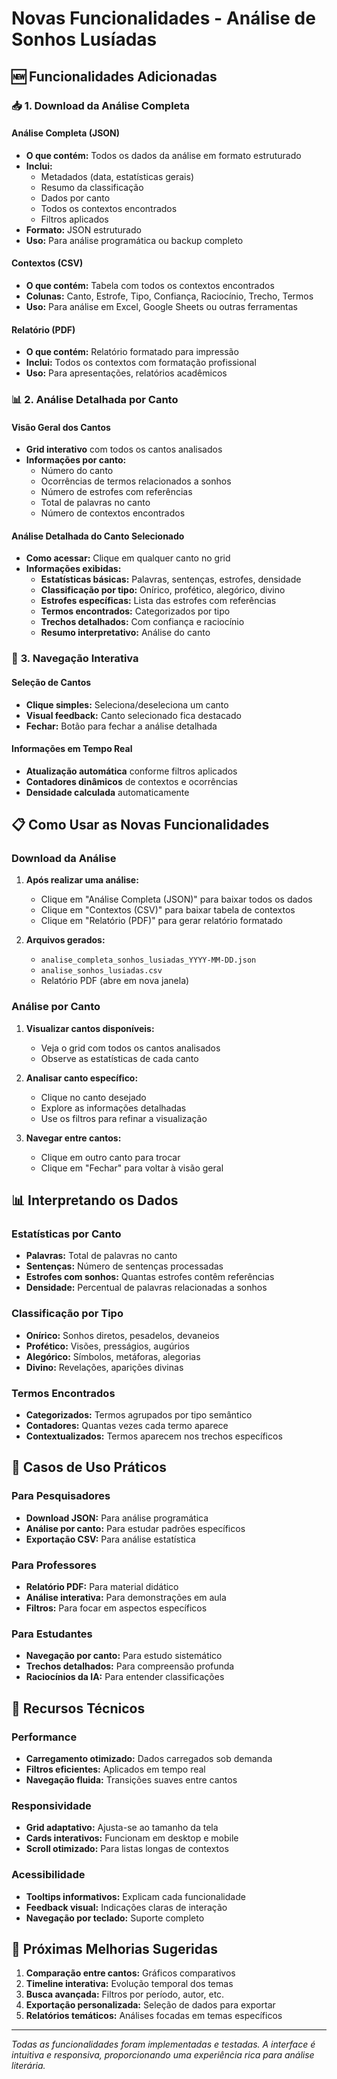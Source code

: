# Novas Funcionalidades - Análise de Sonhos Lusíadas

## 🆕 **Funcionalidades Adicionadas**

### 📥 **1. Download da Análise Completa**

#### **Análise Completa (JSON)**
- **O que contém:** Todos os dados da análise em formato estruturado
- **Inclui:**
  - Metadados (data, estatísticas gerais)
  - Resumo da classificação
  - Dados por canto
  - Todos os contextos encontrados
  - Filtros aplicados
- **Formato:** JSON estruturado
- **Uso:** Para análise programática ou backup completo

#### **Contextos (CSV)**
- **O que contém:** Tabela com todos os contextos encontrados
- **Colunas:** Canto, Estrofe, Tipo, Confiança, Raciocínio, Trecho, Termos
- **Uso:** Para análise em Excel, Google Sheets ou outras ferramentas

#### **Relatório (PDF)**
- **O que contém:** Relatório formatado para impressão
- **Inclui:** Todos os contextos com formatação profissional
- **Uso:** Para apresentações, relatórios acadêmicos

### 📊 **2. Análise Detalhada por Canto**

#### **Visão Geral dos Cantos**
- **Grid interativo** com todos os cantos analisados
- **Informações por canto:**
  - Número do canto
  - Ocorrências de termos relacionados a sonhos
  - Número de estrofes com referências
  - Total de palavras no canto
  - Número de contextos encontrados

#### **Análise Detalhada do Canto Selecionado**
- **Como acessar:** Clique em qualquer canto no grid
- **Informações exibidas:**
  - **Estatísticas básicas:** Palavras, sentenças, estrofes, densidade
  - **Classificação por tipo:** Onírico, profético, alegórico, divino
  - **Estrofes específicas:** Lista das estrofes com referências
  - **Termos encontrados:** Categorizados por tipo
  - **Trechos detalhados:** Com confiança e raciocínio
  - **Resumo interpretativo:** Análise do canto

### 🎯 **3. Navegação Interativa**

#### **Seleção de Cantos**
- **Clique simples:** Seleciona/deseleciona um canto
- **Visual feedback:** Canto selecionado fica destacado
- **Fechar:** Botão para fechar a análise detalhada

#### **Informações em Tempo Real**
- **Atualização automática** conforme filtros aplicados
- **Contadores dinâmicos** de contextos e ocorrências
- **Densidade calculada** automaticamente

## 📋 **Como Usar as Novas Funcionalidades**

### **Download da Análise**

1. **Após realizar uma análise:**
   - Clique em "Análise Completa (JSON)" para baixar todos os dados
   - Clique em "Contextos (CSV)" para baixar tabela de contextos
   - Clique em "Relatório (PDF)" para gerar relatório formatado

2. **Arquivos gerados:**
   - `analise_completa_sonhos_lusiadas_YYYY-MM-DD.json`
   - `analise_sonhos_lusiadas.csv`
   - Relatório PDF (abre em nova janela)

### **Análise por Canto**

1. **Visualizar cantos disponíveis:**
   - Veja o grid com todos os cantos analisados
   - Observe as estatísticas de cada canto

2. **Analisar canto específico:**
   - Clique no canto desejado
   - Explore as informações detalhadas
   - Use os filtros para refinar a visualização

3. **Navegar entre cantos:**
   - Clique em outro canto para trocar
   - Clique em "Fechar" para voltar à visão geral

## 📊 **Interpretando os Dados**

### **Estatísticas por Canto**
- **Palavras:** Total de palavras no canto
- **Sentenças:** Número de sentenças processadas
- **Estrofes com sonhos:** Quantas estrofes contêm referências
- **Densidade:** Percentual de palavras relacionadas a sonhos

### **Classificação por Tipo**
- **Onírico:** Sonhos diretos, pesadelos, devaneios
- **Profético:** Visões, presságios, augúrios
- **Alegórico:** Símbolos, metáforas, alegorias
- **Divino:** Revelações, aparições divinas

### **Termos Encontrados**
- **Categorizados:** Termos agrupados por tipo semântico
- **Contadores:** Quantas vezes cada termo aparece
- **Contextualizados:** Termos aparecem nos trechos específicos

## 🎯 **Casos de Uso Práticos**

### **Para Pesquisadores**
- **Download JSON:** Para análise programática
- **Análise por canto:** Para estudar padrões específicos
- **Exportação CSV:** Para análise estatística

### **Para Professores**
- **Relatório PDF:** Para material didático
- **Análise interativa:** Para demonstrações em aula
- **Filtros:** Para focar em aspectos específicos

### **Para Estudantes**
- **Navegação por canto:** Para estudo sistemático
- **Trechos detalhados:** Para compreensão profunda
- **Raciocínios da IA:** Para entender classificações

## 🔧 **Recursos Técnicos**

### **Performance**
- **Carregamento otimizado:** Dados carregados sob demanda
- **Filtros eficientes:** Aplicados em tempo real
- **Navegação fluida:** Transições suaves entre cantos

### **Responsividade**
- **Grid adaptativo:** Ajusta-se ao tamanho da tela
- **Cards interativos:** Funcionam em desktop e mobile
- **Scroll otimizado:** Para listas longas de contextos

### **Acessibilidade**
- **Tooltips informativos:** Explicam cada funcionalidade
- **Feedback visual:** Indicações claras de interação
- **Navegação por teclado:** Suporte completo

## 🚀 **Próximas Melhorias Sugeridas**

1. **Comparação entre cantos:** Gráficos comparativos
2. **Timeline interativa:** Evolução temporal dos temas
3. **Busca avançada:** Filtros por período, autor, etc.
4. **Exportação personalizada:** Seleção de dados para exportar
5. **Relatórios temáticos:** Análises focadas em temas específicos

---

*Todas as funcionalidades foram implementadas e testadas. A interface é intuitiva e responsiva, proporcionando uma experiência rica para análise literária.*

